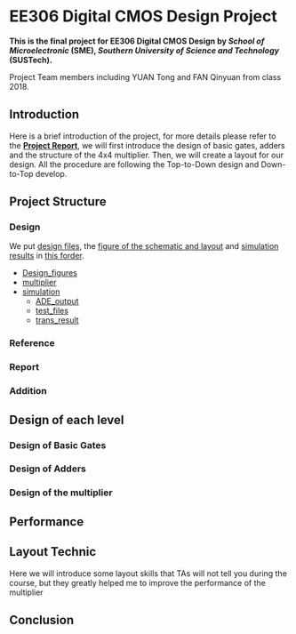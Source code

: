 # EE306 Digital CMOS Design Project

**This is the final project for EE306 Digital CMOS Design by *School of Microelectronic* (SME), *Southern University of Science and Technology* (SUSTech).**

Project Team members including YUAN Tong and FAN Qinyuan from class 2018.

## Introduction

Here is a brief introduction of the project, for more details please refer to the **[Project Report](Report/IEEE_report/4x4_multiplier_design.pdf)**, we will first introduce the design of basic gates, adders and the structure of the 4x4 multiplier. Then, we will create a layout for our design. All the procedure are following the Top-to-Down design and Down-to-Top develop.

## Project Structure

### Design

We put [design files](Design/multiplier), the [figure of the schematic and layout](Design/Design_figures) and [simulation results](Design/simulation) in [this forder](Design).

- [Design_figures](Design/Design_figures)
- [multiplier](Design/multiplier)
- [simulation](Design/simulation)
  - [ADE_output](Design/simulation/ADE_output)
  - [test_files](Design/simulation/test_files)
  - [trans_result](Design/simulation/trans_result)

### Reference

### Report

### Addition

## Design of each level

### Design of Basic Gates

### Design of Adders

### Design of the multiplier

## Performance

## Layout Technic

Here we will introduce some layout skills that TAs will not tell you during the course, but they greatly helped me to improve the performance of the multiplier

## Conclusion
